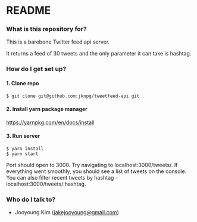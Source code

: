 # README #

### What is this repository for? ###


This is a barebone Twitter feed api server. 

It returns a feed of 30 tweets and the only parameter it can take is hashtag.


### How do I get set up? ###

#### 1. Clone repo ###

```
$ git clone git@github.com:jknpg/tweetfeed-api.git
```

#### 2. Install yarn package manager ###

https://yarnpkg.com/en/docs/install


#### 3. Run server ###
```
$ yarn install
$ yarn start
```

Port should open to 3000.
Try navigating to localhost:3000/tweets/. 
If everything went smoothly, you should see a list of tweets on the console. 
You can also filter recent tweets by hashtag - localhost:3000/tweets/:hashtag.

### Who do I talk to? ###
* Jooyoung Kim (jakejooyoung@gmail.com)



